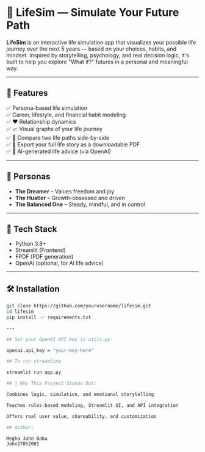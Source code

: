 # 🧬 LifeSim — Simulate Your Future Path

**LifeSim** is an interactive life simulation app that visualizes your possible life journey over the next 5 years — based on your choices, habits, and mindset. Inspired by storytelling, psychology, and real decision logic, it's built to help you explore "What if?" futures in a personal and meaningful way.

---

## 🚀 Features

✅ Persona-based life simulation  
✅ Career, lifestyle, and financial habit modeling  
✅ ❤️ Relationship dynamics  
✅ 📈 Visual graphs of your life journey  
✅ 🧪 Compare two life paths side-by-side  
✅ 📝 Export your full life story as a downloadable PDF  
✅ 🤖 AI-generated life advice (via OpenAI)

---

## 🧠 Personas

- **The Dreamer** – Values freedom and joy  
- **The Hustler** – Growth-obsessed and driven  
- **The Balanced One** – Steady, mindful, and in control

---

## 🔧 Tech Stack

- Python 3.8+  
- Streamlit (Frontend)  
- FPDF (PDF generation)  
- OpenAI (optional, for AI life advice)

---

## 🛠️ Installation

```bash
git clone https://github.com/yourusername/lifesim.git
cd lifesim
pip install -r requirements.txt

---

## Set your OpenAI API key in utils.py

openai.api_key = "your-key-here"

## To run streamline

streamlit run app.py

## 🤯 Why This Project Stands Out: 

Combines logic, simulation, and emotional storytelling

Teaches rules-based modeling, Streamlit UI, and API integration

Offers real user value, shareability, and customization

## Author:

Megha John Babu
John27052001

